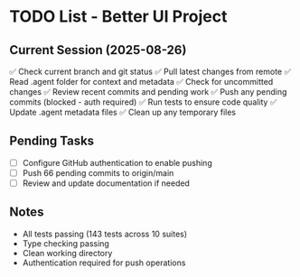 # TODO List - Better UI Project

## Current Session (2025-08-26)
✅ Check current branch and git status
✅ Pull latest changes from remote
✅ Read .agent folder for context and metadata
✅ Check for uncommitted changes
✅ Review recent commits and pending work
✅ Push any pending commits (blocked - auth required)
✅ Run tests to ensure code quality
✅ Update .agent metadata files
✅ Clean up any temporary files

## Pending Tasks
- [ ] Configure GitHub authentication to enable pushing
- [ ] Push 66 pending commits to origin/main
- [ ] Review and update documentation if needed

## Notes
- All tests passing (143 tests across 10 suites)
- Type checking passing
- Clean working directory
- Authentication required for push operations
